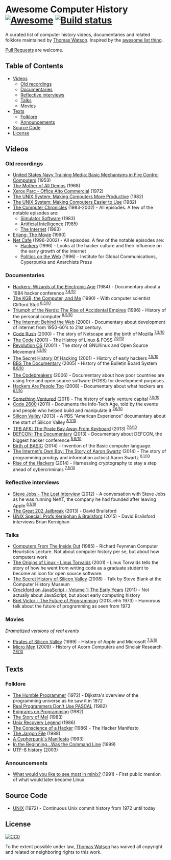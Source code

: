 # Awesome Computer History [![Awesome](https://cdn.rawgit.com/sindresorhus/awesome/d7305f38d29fed78fa85652e3a63e154dd8e8829/media/badge.svg)](https://github.com/sindresorhus/awesome) [![Build status](https://api.travis-ci.org/watson/awesome-computer-history.svg?branch=master)](https://travis-ci.org/watson/awesome-computer-history)

A curated list of computer history videos, documentaries and related folklore maintained by [Thomas Watson](https://twitter.com/wa7son). Inspired by the [awesome list thing](https://github.com/sindresorhus/awesome).

[Pull Requests](https://github.com/watson/awesome-computer-history/edit/master/README.md) are welcome.

## Table of Contents

- [Videos](#videos)
  - [Old recordings](#old-recordings)
  - [Documentaries](#documentaries)
  - [Reflective interviews](#reflective-interviews)
  - [Talks](#talks)
  - [Movies](#movies)
- [Texts](#texts)
  - [Folklore](#folklore)
  - [Announcements](#announcements)
- [Source Code](#source-code)
- [License](#license)

## Videos

### Old recordings

- [United States Navy Training Media: Basic Mechanisms in Fire Control Computers](https://www.youtube.com/playlist?list=PLkPOzHopOIo7ii8LTjgwBT_XMTR7q54KX) (1953)
- [The Mother of All Demos](https://www.youtube.com/watch?v=yJDv-zdhzMY) (1968)
- [Xerox Parc - Office Alto Commercial](https://www.youtube.com/watch?v=M0zgj2p7Ww4) (1972)
- [The UNIX System: Making Computers More Productive](https://www.youtube.com/watch?v=tc4ROCJYbm0) (1982)
- [The UNIX System: Making Computers Easier to Use](https://www.youtube.com/watch?v=XvDZLjaCJuw) (1982)
- [The Computer Chronicles](https://www.youtube.com/channel/UCkJ6eQKpHZgsZBla4JgKj3A) (1983-2002) - All episodes. A few of the notable episodes are:
  - [Simulator Software](https://www.youtube.com/watch?v=ZVZiureyV-s) (1983)
  - [Artificial Intelligence](https://www.youtube.com/watch?v=7Uz3HYfCIGc) (1985)
  - [The Internet](https://www.youtube.com/watch?v=U_o8gerare0) (1993)
- [Erlang: The Movie](https://www.youtube.com/watch?v=xrIjfIjssLE) (1990)
- [Net Cafe](https://archive.org/details/netcafe) (1996-2002) - All episodes. A few of the notable episodes are:
  - [Hackers](https://archive.org/details/nc101_hackers) (1996) - Looks at the hacker culture and their influence on the early growth of the internet
  - [Politics on the Web](https://archive.org/details/nc103_cyberpolitics) (1996) - Institute for Global Communications, Cyperpunks and Anarchists Press

### Documentaries

- [Hackers: Wizards of the Electronic Age](https://www.youtube.com/watch?v=cVCLowi4v7w) (1984) - Documentary about a 1984 hacker conference <sup>[7.4/10](http://www.imdb.com/title/tt1191116/)</sup>
- [The KGB, the Computer, and Me](https://www.youtube.com/watch?v=EcKxaq1FTac) (1990) - With computer scientist Clifford Stoll <sup>[8.3/10](http://www.imdb.com/title/tt0308449/)</sup>
- [Triumph of the Nerds: The Rise of Accidental Empires](https://en.wikipedia.org/wiki/Triumph_of_the_Nerds) (1996) - History of the personal computer <sup>[8.5/10](http://www.imdb.com/title/tt0115398/)</sup>
- [The Internet: Behind the Web](https://www.youtube.com/watch?v=M9ebkjWU6Z4) (2000) - Documentary about development of internet from 1950-60's to 21st century.
- [Code Rush](https://www.youtube.com/watch?v=4Q7FTjhvZ7Y) (2000) - The story of Netscape and the birth of Mozilla <sup>[7.3/10](http://www.imdb.com/title/tt0499004/)</sup>
- [The Code](https://www.youtube.com/watch?v=XMm0HsmOTFI) (2001) - The Histroy of Linux & FOSS <sup>[7.6/10](http://www.imdb.com/title/tt0315417/)</sup>
- [Revolution OS](https://www.youtube.com/watch?v=jw8K460vx1c) (2001) - The story of GNU/linux and Open Source Movement <sup>[7.3/10](http://www.imdb.com/title/tt0308808/)</sup>
- [The Secret History Of Hacking](https://www.youtube.com/watch?v=PUf1d-GuK0Q) (2001) - History of early hackers <sup>[7.5/10](http://www.imdb.com/title/tt2335921/)</sup>
- [BBS The Documentary](https://www.youtube.com/playlist?list=PLgE-9Sxs2IBVgJkY-1ZMj0tIFxsJ-vOkv) (2005) - History of the Bulletin Board System <sup>[8.6/10](http://www.imdb.com/title/tt0460402/)</sup>
- [The Codebreakers](https://www.youtube.com/watch?v=Zc-hlV2xbSg) (2006) - Documentary about how poor countries are using free and open source software (FOSS) for development purposes.
- [Hackers Are People Too](https://www.youtube.com/watch?v=7jciIsuEZWM) (2008) - Documentary about what hackers are <sup>[6.1/10](http://www.imdb.com/title/tt1279942/)</sup>
- [Something Ventured](http://www.imdb.com/title/tt1737747/) (2011) - The history of early venture capital <sup>[7.0/10](http://www.imdb.com/title/tt1737747/)</sup>
- [Code 2600](https://www.youtube.com/watch?v=FAfUjqIbfXo) (2011) - Documents the Info-Tech Age, told by the events and people who helped build and manipulate it <sup>[7.6/10](http://www.imdb.com/title/tt1830538/)</sup>
- [Silicon Valley](http://www.pbs.org/wgbh/americanexperience/films/silicon/) (2013) - A PBS "American Experience" documentary about the start of Silicon Valley <sup>[8.1/10](http://www.imdb.com/title/tt2547530/)</sup>
- [TPB AFK: The Pirate Bay Away From Keyboard](https://www.youtube.com/watch?v=eTOKXCEwo_8) (2013) <sup>[7.6/10](http://www.imdb.com/title/tt2608732/)</sup>
- [DEFCON: The Documentary](https://www.youtube.com/watch?v=3ctQOmjQyYg) (2013) - Documentary about DEFCON, the biggest hacker conference <sup>[5.6/10](http://www.imdb.com/title/tt3010462/)</sup>
- [Birth of BASIC](https://www.youtube.com/watch?v=WYPNjSoDrqw) (2014) - Invention of the Basic computer language.
- [The Internet's Own Boy: The Story of Aaron Swartz](https://www.youtube.com/watch?v=vXr-2hwTk58) (2014) - The story of programming prodigy and information activist Aaron Swartz <sup>[8.1/10](http://www.imdb.com/title/tt3268458/)</sup>
- [Rise of the Hackers](https://www.youtube.com/watch?v=dQnAEiGx1-4) (2014) - Harnessing cryptography to stay a step ahead of cybercriminals <sup>[7.8/10](http://www.imdb.com/title/tt3979842/)</sup>

### Reflective interviews

- [Steve Jobs - The Lost Interview](https://www.youtube.com/watch?v=TRZAJY23xio) (2012) - A conversation with Steve Jobs as he was running NeXT, the company he had founded after leaving Apple <sup>[8.1/10](http://www.imdb.com/title/tt2104994/)</sup>
- [The Great 202 Jailbreak](https://www.youtube.com/watch?v=CVxeuwlvf8w) (2013) - David Brailsford
- [UNIX Special: Profs Kernighan & Brailsford](https://www.youtube.com/watch?v=vT_J6xc-Az0) (2015) - David Brailsford interviews Brian Kernighan

### Talks

- [Computers From The Inside Out](https://www.youtube.com/watch?v=EKWGGDXe5MA) (1985) - Richard Feynman Computer Heuristics Lecture. Not about computer history per se, but about how computers work
- [The Origins of Linux - Linus Torvalds](https://www.youtube.com/watch?v=WVTWCPoUt8w) (2001) - Linus Torvalds tells the story of how he went from writing code as a graduate student to become an icon for open source software.
- [The Secret History of Silicon Valley](https://www.youtube.com/watch?v=ZTC_RxWN_xo) (2008) - Talk by Steve Blank at the Computer History Museum
- [Crockford on JavaScript - Volume 1: The Early Years](https://www.youtube.com/watch?v=JxAXlJEmNMg) (2011) - Not actually about JavaScript, but about early computing history
- [Bret Victor - The Future of Programming](https://www.youtube.com/watch?v=8pTEmbeENF4) (2013..ehh 1973) - Humorous talk about the future of programming as seen from 1973

### Movies

_Dramatized versions of real events_

- [Pirates of Silicon Valley](http://www.imdb.com/title/tt0168122/) (1999) - History of Apple and Microsoft <sup>[7.3/10](http://www.imdb.com/title/tt0168122/)</sup>
- [Micro Men](https://www.youtube.com/watch?v=XXBxV6-zamM) (2009) - History of Acorn Computers and Sinclair Research <sup>[7.6/10](http://www.imdb.com/title/tt1459467/)</sup>

## Texts

### Folklore

- [The Humble Programmer](https://www.cs.utexas.edu/users/EWD/ewd03xx/EWD340.PDF) (1972) - Dijkstra's overview of the programming universe as he saw it in 1972
- [Real Programmers Don't Use PASCAL](http://web.mit.edu/humor/Computers/real.programmers) (1982)
- [Epigrams on Programming](http://www.cs.yale.edu/homes/perlis-alan/quotes.html) (1982)
- [The Story of Mel](http://www.catb.org/jargon/html/story-of-mel.html) (1983)
- [Unix Recovery Legend](http://www.ee.ryerson.ca/~elf/hack/recovery.html) (1986)
- [The Conscience of a Hacker](http://phrack.org/issues/7/3.html) (1986) - The Hacker Manifesto
- [The Jargon File](http://www.dourish.com/goodies/jargon.html) (1988)
- [A Cypherpunk's Manifesto](https://w2.eff.org/Privacy/Crypto/Crypto_misc/cypherpunk.manifesto) (1993)
- [In the Beginning…Was the Command Line](http://www.cryptonomicon.com/beginning.html) (1999)
- [UTF-8 history](http://www.cl.cam.ac.uk/~mgk25/ucs/utf-8-history.txt) (2003)

### Announcements

- [What would you like to see most in minix?](https://groups.google.com/forum/#!topic/comp.os.minix/dlNtH7RRrGA%5B1-25%5D) (1991) - First public mention of what would later become Linux

## Source Code

- [UNIX](https://github.com/dspinellis/unix-history-repo/tree/Research-Release) (1972) - Continuous Unix commit history from 1972 until today

## License

[![CC0](https://licensebuttons.net/p/zero/1.0/88x31.png)](http://creativecommons.org/publicdomain/zero/1.0/)

To the extent possible under law, [Thomas Watson](https://github.com/watson) has waived all copyright and related or neighboring rights to this work.
